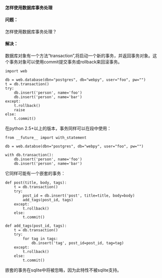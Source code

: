  

#### 怎样使用数据库事务处理




#### 问题：



怎样使用数据库事务处理？




#### 解决：



数据库对象有一个方法“transaction”,将启动一个新的事务，并返回事务对象。这个事务对象可以使用commit提交事务或rollback来回滚事务。




```
import web

db = web.database(dbn="postgres", db="webpy", user="foo", pw="")
t = db.transaction()
try:
    db.insert('person', name='foo')
    db.insert('person', name='bar')
except:
    t.rollback()
    raise
else:
    t.commit()

```


在python 2.5+以上的版本，事务同样可以在段中使用：




```
from __future__ import with_statement

db = web.databse(dbn="postgres", db="webpy", user="foo", pw="")

with db.transaction():
    db.insert('person', name='foo')
    db.insert('person', name='bar')

```


它同样可能有一个嵌套的事务：




```
def post(title, body, tags):
    t = db.transaction()
    try:
        post_id = db.insert('post', title=title, body=body)
        add_tags(post_id, tags)
    except:
        t.rollback()
    else:
        t.commit()

def add_tags(post_id, tags):
    t = db.transaction()
    try:
        for tag in tags:
            db.insert('tag', post_id=post_id, tag=tag)
    except:
        t.rollback()
    else:
        t.commit()

```


嵌套的事务在sqlite中将被忽略，因为此特性不被sqlite支持。





 
 


